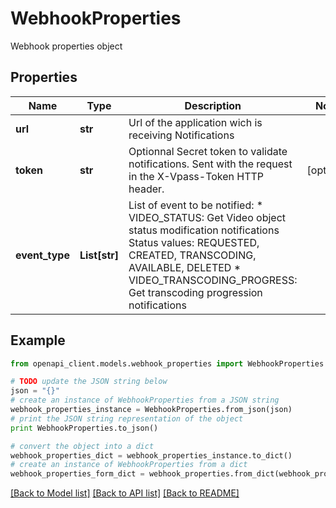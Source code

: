 # WebhookProperties

Webhook properties object

## Properties
Name | Type | Description | Notes
------------ | ------------- | ------------- | -------------
**url** | **str** | Url of the application wich is receiving Notifications | 
**token** | **str** | Optionnal Secret token to validate notifications. Sent with the request in the X-Vpass-Token HTTP header. | [optional] 
**event_type** | **List[str]** | List of event to be notified:   * VIDEO_STATUS: Get Video object status modification notifications   Status values: REQUESTED, CREATED, TRANSCODING, AVAILABLE, DELETED   * VIDEO_TRANSCODING_PROGRESS: Get transcoding progression notifications | 

## Example

```python
from openapi_client.models.webhook_properties import WebhookProperties

# TODO update the JSON string below
json = "{}"
# create an instance of WebhookProperties from a JSON string
webhook_properties_instance = WebhookProperties.from_json(json)
# print the JSON string representation of the object
print WebhookProperties.to_json()

# convert the object into a dict
webhook_properties_dict = webhook_properties_instance.to_dict()
# create an instance of WebhookProperties from a dict
webhook_properties_form_dict = webhook_properties.from_dict(webhook_properties_dict)
```
[[Back to Model list]](../README.md#documentation-for-models) [[Back to API list]](../README.md#documentation-for-api-endpoints) [[Back to README]](../README.md)



